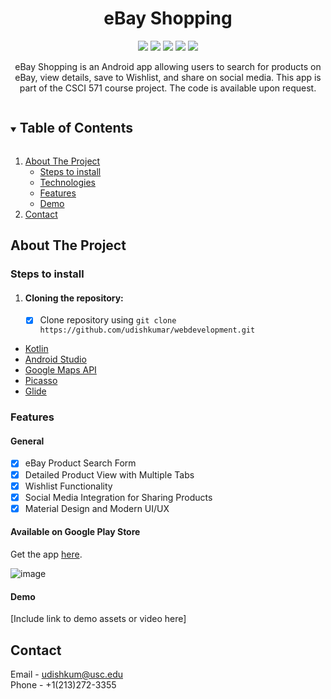 <div align="center">
 
<h1 align="center">eBay Shopping</h1>

[![](https://img.shields.io/badge/App_Made_with-Kotlin-purple?style=for-the-badge&logo=kotlin)](https://kotlinlang.org/)
[![](https://img.shields.io/badge/Backend_Made_with-NodeJS-green?style=for-the-badge&logo=node)](https://nodejs.org/)
[![](https://img.shields.io/badge/IDE-Android_Studio-green?style=for-the-badge&logo=android-studio)](https://developer.android.com/studio)
[![](https://img.shields.io/badge/Hosted_On-GCP-white.svg?style=for-the-badge&logo=google-cloud&logoColor=white)](https://cloud.google.com/)
[![](https://img.shields.io/badge/Available_on-Google_Play-414141.svg?style=for-the-badge&logo=google-play&logoColor=white)](https://play.google.com/store/apps/details?id=com.udish.ebaysearch)
</div>

<p align="center">
eBay Shopping is an Android app allowing users to search for products on eBay, view details, save to Wishlist, and share on social media. This app is part of the CSCI 571 course project. The code is available upon request.
</p>

<!-- TABLE OF CONTENTS -->
<details open="open">
  <summary><h2 style="display: inline-block">Table of Contents</h2></summary>
  <ol>
    <li>
      <a href="#about-the-project">About The Project</a>
      <ul>
        <li><a href="#steps-to-install">Steps to install</a></li>
        <li><a href="#technologies">Technologies</a></li>
        <li><a href="#features">Features</a></li>
        <li><a href="#demo">Demo</a></li>
      </ul>
    </li>
    <li><a href="#contact">Contact</a></li>
  </ol>
</details>

<!-- ABOUT THE PROJECT -->
## About The Project

### Steps to install
1. #### Cloning the repository: 
   - [x] Clone repository using `git clone https://github.com/udishkumar/webdevelopment.git` 

* [Kotlin](#)
* [Android Studio](#)
* [Google Maps API](#)
* [Picasso](#)
* [Glide](#)

### Features

#### General

- [x] eBay Product Search Form
- [x] Detailed Product View with Multiple Tabs
- [x] Wishlist Functionality
- [x] Social Media Integration for Sharing Products
- [x] Material Design and Modern UI/UX

<!-- GOOGLE PLAY STORE -->
#### Available on Google Play Store

Get the app [here](https://play.google.com/store/apps/details?id=com.udish.ebaysearch).

![image](https://github.com/udishkumar/webdevelopment/assets/35232077/d650ad00-f00e-4d0b-8bf7-33a769048c3e)


<!-- DEMO -->
#### Demo

[Include link to demo assets or video here]

<!-- CONTACT -->
## Contact

Email - udishkum@usc.edu  
Phone - +1(213)272-3355
